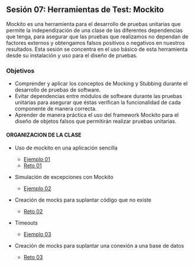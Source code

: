 ## Sesión 07: Herramientas de Test: Mockito

Mockito es una herramienta para el desarrollo de pruebas unitarias que permite la independización de una clase de las diferentes dependencias que tenga, para asegurar que las pruebas que realizamos no dependan de factores externos y obtengamos falsos positivos o negativos en nuestros resultados. Esta sesión se concentra en el uso básico de esta herramienta desde su instalación y uso para el diseño de pruebas.

### Objetivos
- Comprender y aplicar los conceptos de Mocking y Stubbing durante el desarrollo de pruebas de software.
- Evitar dependencias entre módulos de software durante las pruebas unitarias para asegurar que éstas verifican la funcionalidad de cada componente de manera correcta.
- Aprender de manera práctica el uso del framework Mockito para el diseño de objetos falsos que permitirán realizar pruebas unitarias.


#### ORGANIZACION DE LA CLASE 

- Uso de mockito en una aplicación sencilla
	- [Ejemplo 01](Ejemplo-01)
	- [Reto 01](Reto-01)

- Simulación de excepciones con Mockito
	- [Ejemplo 02](Ejemplo-02)

- Creación de mocks para suplantar código que no existe
	- [Reto 02](Reto-02)

- Timeouts
	- [Ejemplo 03](Ejemplo-03)

- Creación de mocks para suplantar una conexión a una base de datos
	- [Reto 03](Reto-03)

